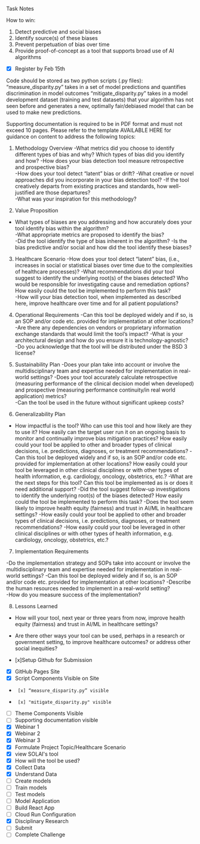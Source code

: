 Task Notes

How to win:

1. Detect predictive and social biases
2. Identify source(s) of these biases
3. Prevent perpetuation of bias over time
4. Provide proof-of-concept as a tool that supports broad use of AI algorithms

- [x] Register by Feb 15th

Code should be stored as two python scripts (.py files):
  “measure_disparity.py” takes in a set of model predictions and quantifies discrimination in model outcomes
  “mitigate_disparity.py” takes in a model development dataset (training and test datasets) that your algorithm has not seen before and generates a new, optimally fair/debiased model that can be used to make new predictions.

Supporting documentation is required to be in PDF format and must not exceed 10 pages. Please refer to the template AVAILABLE HERE for guidance on content to address the following topics: 

1. Methodology Overview
  -What metrics did you choose to identify different types of bias and why? Which types of bias did you identify and how? 
  -How does your bias detection tool measure retrospective and prospective bias?  
  -How does your tool detect “latent” bias or drift? 
  -What creative or novel approaches did you incorporate in your bias detection tool? 
  -If the tool creatively departs from existing practices and standards, how well-justified are those departures?  
  -What was your inspiration for this methodology?  
  
2. Value Proposition
 - What types of biases are you addressing and how accurately does your tool identify bias within the algorithm?  
 -What appropriate metrics are proposed to identify the bias?  
 -Did the tool identify the type of bias inherent in the algorithm? 
 -Is the bias predictive and/or social and how did the tool identify these biases? 

3. Healthcare Scenario
 -How does your tool detect “latent” bias, (i.e., increases in social or statistical biases over time due to the complexities of healthcare processes)? 
 -What recommendations did your tool suggest to identify the underlying root(s) of the biases detected? Who would be responsible for investigating cause and remediation options? How easily could the tool be implemented to perform this task?  
 -How will your bias detection tool, when implemented as described here, improve healthcare over time and for all patient populations? 

4. Operational Requirements
  -Can this tool be deployed widely and if so, is an SOP and/or code etc. provided for implementation at other locations?  
  -Are there any dependencies on vendors or proprietary information exchange standards that would limit the tool’s impact? 
  -What is your architectural design and how do you ensure it is technology-agnostic?  
  -Do you acknowledge that the tool will be distributed under the BSD 3 license? 

5. Sustainability Plan
 -Does your plan take into account or involve the multidisciplinary team and expertise needed for implementation in real-world settings? 
 -Does your tool accurately calculate retrospective (measuring performance of the clinical decision model when developed) and prospective (measuring performance continuity/in real world application) metrics?  
 -Can the tool be used in the future without significant upkeep costs? 

6. Generalizability Plan
 - How impactful is the tool? Who can use this tool and how likely are they to use it? How easily can the target user run it on an ongoing basis to monitor and continually improve bias mitigation practices? How easily could your tool be applied to other and broader types of clinical decisions, i.e. predictions, diagnoses, or treatment recommendations? 
 -Can this tool be deployed widely and if so, is an SOP and/or code etc. provided for implementation at other locations? How easily could your tool be leveraged in other clinical disciplines or with other types of health information, e.g. cardiology, oncology, obstetrics, etc.? 
 -What are the next steps for this tool? Can this tool be implemented as is or does it need additional support? 
 -Did the tool suggest follow-up investigations to identify the underlying root(s) of the biases detected? How easily could the tool be implemented to perform this task? 
 -Does the tool seem likely to improve health equity (fairness) and trust in AI/ML in healthcare settings? 
 -How easily could your tool be applied to other and broader types of clinical decisions, i.e. predictions, diagnoses, or treatment recommendations? 
 -How easily could your tool be leveraged in other clinical disciplines or with other types of health information, e.g. cardiology, oncology, obstetrics, etc.? 

7. Implementation Requirements

  -Do the implementation strategy and SOPs take into account or involve the multidisciplinary team and expertise needed for implementation in real-world settings? 
  -Can this tool be deployed widely and if so, is an SOP and/or code etc. provided for implementation at other locations? 
  -Describe the human resources needed to implement in a real-world setting?  
  -How do you measure success of the implementation?  

8. Lessons Learned
  - How will your tool, next year or three years from now, improve health equity (fairness) and trust in AI/ML in healthcare settings? 
  - Are there other ways your tool can be used, perhaps in a research or government setting, to improve healthcare outcomes? or address other social inequities? 

- [x]Setup Github for Submission
-  [x] GitHub Pages Site
-  [x] Script Components Visible on Site
-      [x] “measure_disparity.py” visible
-      [x] "mitigate_disparity.py" visible
-  [ ] Theme Components Visible
-   [ ] Supporting documentation visible
- [x] Webinar 1
- [x] Webinar 2
- [x] Webinar 3
- [x] Formulate Project Topic/Healthcare Scenario
- [x] view SOLAI's tool
- [x] How will the tool be used?
- [x] Collect Data
- [x] Understand Data
- [ ] Create models
- [ ] Train models
- [ ] Test models
- [ ] Model Application 
- [ ] Build React App
- [ ] Cloud Run Configuration
- [x] Disciplinary Research
- [ ] Submit
- [ ] Complete Challenge 
